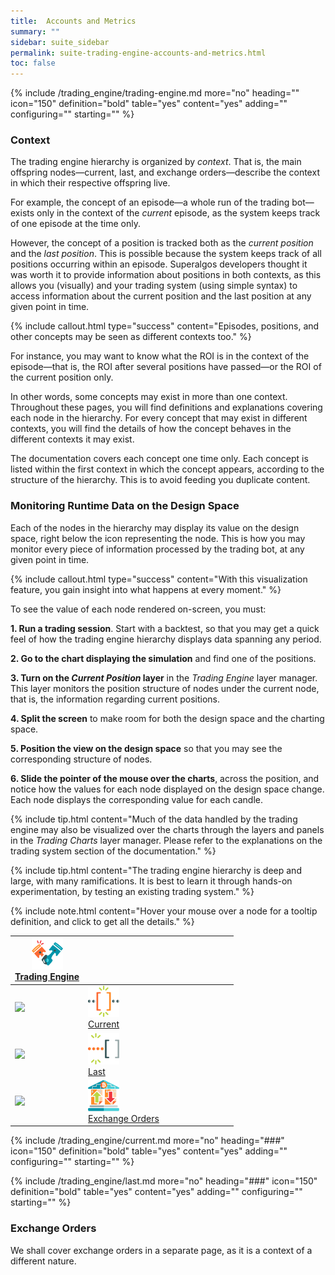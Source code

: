 ```yaml
---
title:  Accounts and Metrics
summary: ""
sidebar: suite_sidebar
permalink: suite-trading-engine-accounts-and-metrics.html
toc: false
---
```


{% include /trading_engine/trading-engine.md more="no" heading="" icon="150" definition="bold" table="yes" content="yes" adding="" configuring="" starting="" %}

### Context

The trading engine hierarchy is organized by *context*. That is, the main offspring nodes&mdash;current, last, and exchange orders&mdash;describe the context in which their respective offspring live.

For example, the concept of an episode&mdash;a whole run of the trading bot&mdash; exists only in the context of the *current* episode, as the system keeps track of one episode at the time only. 

However, the concept of a position is tracked both as the *current position* and the *last position*. This is possible because the system keeps track of all positions occurring within an episode. Superalgos developers thought it was worth it to provide information about positions in both contexts, as this allows you (visually) and your trading system (using simple syntax) to access information about the current position and the last position at any given point in time.

{% include callout.html type="success" content="Episodes, positions, and other concepts may be seen as different contexts too." %}

For instance, you may want to know what the ROI is in the context of the episode&mdash;that is, the ROI after several positions have passed&mdash;or the ROI of the current position only.

In other words, some concepts may exist in more than one context. Throughout these pages, you will find definitions and explanations covering each node in the hierarchy. For every concept that may exist in different contexts, you will find the details of how the concept behaves in the different contexts it may exist.

The documentation covers each concept one time only. Each concept is listed within the first context in which the concept appears, according to the structure of the hierarchy. This is to avoid feeding you duplicate content.

### Monitoring Runtime Data on the Design Space

Each of the nodes in the hierarchy may display its value on the design space, right below the icon representing the node. This is how you may monitor every piece of information processed by the trading bot, at any given point in time. 

{% include callout.html type="success" content="With this visualization feature, you gain insight into what happens at every moment." %}

To see the value of each node rendered on-screen, you must:

**1. Run a trading session**. Start with a backtest, so that you may get a quick feel of how the trading engine hierarchy displays data spanning any period.

**2. Go to the chart displaying the simulation** and find one of the positions. 

**3. Turn on the *Current Position* layer** in the *Trading Engine* layer manager. This layer monitors the position structure of nodes under the current node, that is, the information regarding current positions.

**4. Split the screen** to make room for both the design space and the charting space.

**5. Position the view on the design space** so that you may see the corresponding structure of nodes.

**6. Slide the pointer of the mouse over the charts**, across the position, and notice how the values for each node displayed on the design space change. Each node displays the corresponding value for each candle.

{% include tip.html content="Much of the data handled by the trading engine may also be visualized over the charts through the layers and panels in the *Trading Charts* layer manager. Please refer to the explanations on the trading system section of the documentation." %}

{% include tip.html content="The trading engine hierarchy is deep and large, with many ramifications. It is best to learn it through hands-on experimentation, by testing an existing trading system." %}

{% include note.html content="Hover your mouse over a node for a tooltip definition, and click to get all the details." %}

<table class='hierarchyTable'><thead><tr><th><a href='#trading-engine' data-toggle='tooltip' data-original-title='{{site.data.trading_engine.trading_engine}}'><img src='images/icons/nodes/png50/trading-engine.png' /><br />Trading Engine</a></th><th></th><th></th><th></th><th></th><th></th><th></th><th></th><th></th><th></th></tr></thead><tbody>
<tr><td><img src='images/icons/various/png/tree-connector-fork.png' /></td><td><a href='#current' data-toggle='tooltip' data-original-title='{{site.data.trading_engine.current}}'><img src='images/icons/nodes/png50/current.png' /><br />Current</a></td><td></td><td></td><td></td><td></td><td></td><td></td><td></td><td></td></tr>
<tr><td><img src='images/icons/various/png/tree-connector-fork.png' /></td><td><a href='#last' data-toggle='tooltip' data-original-title='{{site.data.trading_engine.last}}'><img src='images/icons/nodes/png50/last.png' /><br />Last</a></td><td></td><td></td><td></td><td></td><td></td><td></td><td></td><td></td></tr>
<tr><td><img src='images/icons/various/png/tree-connector-elbow.png' /></td><td><a href='#exchange-orders' data-toggle='tooltip' data-original-title='{{site.data.trading_engine.exchange_orders}}'><img src='images/icons/nodes/png50/exchange-orders.png' /><br />Exchange Orders</a></td><td></td><td></td><td></td><td></td><td></td><td></td><td></td><td></td></tr></tbody></table>


{% include /trading_engine/current.md more="no" heading="###" icon="150" definition="bold" table="yes" content="yes" adding="" configuring="" starting="" %}

{% include /trading_engine/last.md more="no" heading="###" icon="150" definition="bold" table="yes" content="yes" adding="" configuring="" starting="" %}

### Exchange Orders

We shall cover exchange orders in a separate page, as it is a context of a different nature.
